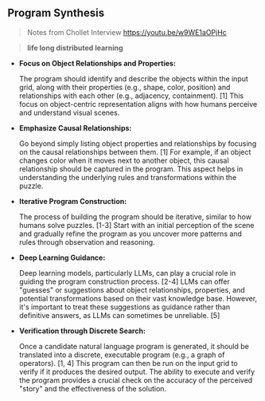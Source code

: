
## Program Synthesis

> Notes from Chollet Interview
> https://youtu.be/w9WE1aOPjHc

> **life long distributed learning**

- **Focus on Object Relationships and Properties:** 

  The program should identify and describe the objects within the input grid,
  along with their properties (e.g., shape, color, position) and relationships
  with each other (e.g., adjacency, containment). [1] This focus on
  object-centric representation aligns with how humans perceive and understand
  visual scenes.

- **Emphasize Causal Relationships:** 

  Go beyond simply listing object properties and relationships by focusing on
  the causal relationships between them. [1] For example, if an object changes
  color when it moves next to another object, this causal relationship should be
  captured in the program. This aspect helps in understanding the underlying
  rules and transformations within the puzzle.

- **Iterative Program Construction:** 

  The process of building the program should be iterative, similar to how humans
  solve puzzles. [1-3] Start with an initial perception of the scene and
  gradually refine the program as you uncover more patterns and rules through
  observation and reasoning.

- **Deep Learning Guidance:** 

  Deep learning models, particularly LLMs, can play a crucial role in guiding
  the program construction process. [2-4] LLMs can offer "guesses" or
  suggestions about object relationships, properties, and potential
  transformations based on their vast knowledge base. However, it's important to
  treat these suggestions as guidance rather than definitive answers, as LLMs
  can sometimes be unreliable. [5]

- **Verification through Discrete Search:** 

  Once a candidate natural language program is generated, it should be
  translated into a discrete, executable program (e.g., a graph of operators).
  [1, 4] This program can then be run on the input grid to verify if it produces
  the desired output. The ability to execute and verify the program provides a
  crucial check on the accuracy of the perceived "story" and the effectiveness
  of the solution.

